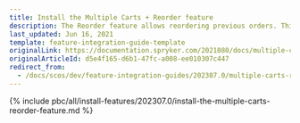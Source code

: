 ```yaml
---
title: Install the Multiple Carts + Reorder feature
description: The Reorder feature allows reordering previous orders. This guide will walk you through the process of integrating the feature into your project.
last_updated: Jun 16, 2021
template: feature-integration-guide-template
originalLink: https://documentation.spryker.com/2021080/docs/multiple-carts-reorder-feature-integration
originalArticleId: d5e4f165-d6b1-47fc-a008-ee010307c447
redirect_from:
  - /docs/scos/dev/feature-integration-guides/202307.0/multiple-carts-reorder-feature-integration.html  
---
```


{% include pbc/all/install-features/202307.0/install-the-multiple-carts-reorder-feature.md %} <!-- To edit, see /_includes/pbc/all/install-features/202307.0/install-the-multiple-carts-reorder-feature.md -->
